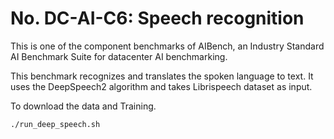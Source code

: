 # No. DC-AI-C6: Speech recognition

This is one of the component benchmarks of AIBench, an Industry Standard AI Benchmark Suite for datacenter AI benchmarking.

This benchmark recognizes and translates the spoken language to text. It uses the DeepSpeech2 algorithm and takes Librispeech dataset as input.

To download the data and Training.

```bash
./run_deep_speech.sh
```


